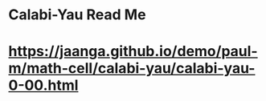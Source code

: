 # Calabi-Yau Read Me


# https://jaanga.github.io/demo/paul-m/math-cell/calabi-yau/calabi-yau-0-00.html
